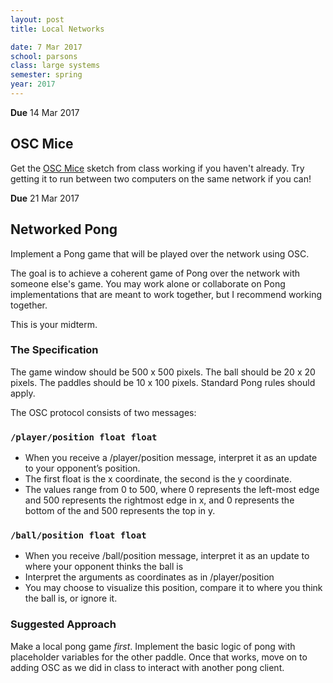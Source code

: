 ```yaml
---
layout: post
title: Local Networks

date: 7 Mar 2017
school: parsons
class: large systems
semester: spring
year: 2017
---
```


**Due** 14 Mar 2017

## OSC Mice
Get the [OSC Mice](https://gist.github.com/nasser/c6993f3112a93388de2ce3b7513d6f34) sketch from class working if you haven't already. Try getting it to run between two computers on the same network if you can!

**Due** 21 Mar 2017

## Networked Pong
Implement a Pong game that will be played over the network using OSC.

The goal is to achieve a coherent game of Pong over the network with someone else's game. You may work alone or collaborate on Pong implementations that are meant to work together, but I recommend working together.

This is your midterm.

### The Specification

The game window should be 500 x 500 pixels. The ball should be 20 x 20 pixels. The paddles should be 10 x 100 pixels. Standard Pong rules should apply.

The OSC protocol consists of two messages:

### `/player/position float float`
* When you receive a /player/position message, interpret it as an update to your opponent’s position.
* The first float is the x coordinate, the second is the y coordinate.
* The values range from 0 to 500, where 0 represents the left-most edge and 500 represents the rightmost edge in x, and 0 represents the bottom of the and 500 represents the top in y.

### `/ball/position float float`
* When you receive /ball/position message, interpret it as an update to where your opponent thinks the ball is
* Interpret the arguments as coordinates as in /player/position
* You may choose to visualize this position, compare it to where you think the ball is, or ignore it.

### Suggested Approach
Make a local pong game *first*. Implement the basic logic of pong with placeholder variables for the other paddle. Once that works, move on to adding OSC as we did in class to interact with another pong client.
